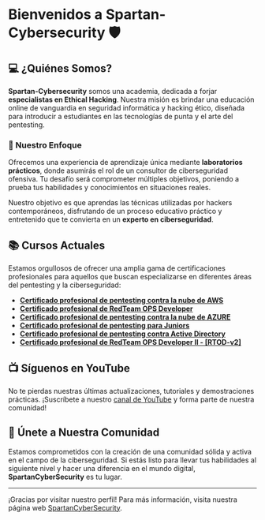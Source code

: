 # Bienvenidos a Spartan-Cybersecurity :shield:

## :computer: ¿Quiénes Somos?
**Spartan-Cybersecurity** somos una academia, dedicada a forjar **especialistas en Ethical Hacking**. Nuestra misión es brindar una educación online de vanguardia en seguridad informática y hacking ético, diseñada para introducir a estudiantes en las tecnologías de punta y el arte del pentesting.

### :dart: Nuestro Enfoque
Ofrecemos una experiencia de aprendizaje única mediante **laboratorios prácticos**, donde asumirás el rol de un consultor de ciberseguridad ofensiva. Tu desafío será comprometer múltiples objetivos, poniendo a prueba tus habilidades y conocimientos en situaciones reales.

Nuestro objetivo es que aprendas las técnicas utilizadas por hackers contemporáneos, disfrutando de un proceso educativo práctico y entretenido que te convierta en un **experto en ciberseguridad**.

## :books: Cursos Actuales

Estamos orgullosos de ofrecer una amplia gama de certificaciones profesionales para aquellos que buscan especializarse en diferentes áreas del pentesting y la ciberseguridad:

- **[Certificado profesional de pentesting contra la nube de AWS](https://www.spartan-cybersec.com/cursos/pentesting-contra-la-nube-de-aws/)**
- **[Certificado profesional de RedTeam OPS Developer](https://www.spartan-cybersec.com/cursos/redteams-ops-developer/)**
- **[Certificado profesional de pentesting contra la nube de AZURE](https://www.spartan-cybersec.com/cursos/pentesting-contra-la-nube-de-azure/)**
- **[Certificado profesional de pentesting para Juniors](https://www.spartan-cybersec.com/cursos/pentesting-para-juniors/)**
- **[Certificado profesional de pentesting contra Active Directory](https://www.spartan-cybersec.com/cursos/pentesting-contra-active-directory/)**
- **[Certificado profesional de RedTeam OPS Developer II - [RTOD-v2]](https://www.spartan-cybersec.com/redteams-ops-developer-v2/)**

## :tv: Síguenos en YouTube

No te pierdas nuestras últimas actualizaciones, tutoriales y demostraciones prácticas. ¡Suscríbete a nuestro [canal de YouTube](https://www.youtube.com/SpartanCybersecurity) y forma parte de nuestra comunidad!

## :handshake: Únete a Nuestra Comunidad

Estamos comprometidos con la creación de una comunidad sólida y activa en el campo de la ciberseguridad. Si estás listo para llevar tus habilidades al siguiente nivel y hacer una diferencia en el mundo digital, **SpartanCyberSecurity** es tu lugar.

---

¡Gracias por visitar nuestro perfil! Para más información, visita nuestra página web [SpartanCyberSecurity](https://www.spartan-cybersec.com/).
